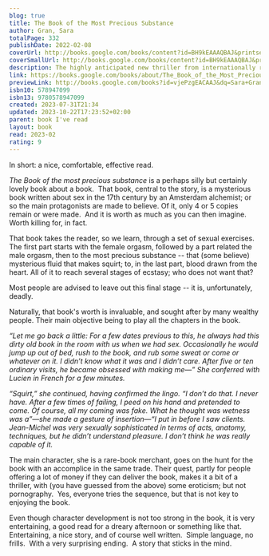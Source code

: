 ```yaml
---  
blog: true  
title: The Book of the Most Precious Substance  
author: Gran, Sara  
totalPage: 332  
publishDate: 2022-02-08  
coverUrl: http://books.google.com/books/content?id=BH9kEAAAQBAJ&printsec=frontcover&img=1&zoom=1&edge=curl&source=gbs_api  
coverSmallUrl: http://books.google.com/books/content?id=BH9kEAAAQBAJ&printsec=frontcover&img=1&zoom=5&edge=curl&source=gbs_api  
description: The highly anticipated new thriller from internationally renowned author Sara Gran, author of Come Closer and the Claire DeWitt series. A mysterious book that promises unlimited power and unrivaled sexual pleasure. A down-on-her-luck book dealer hoping for the sale of a lifetime. And a twist so shocking, no one will come out unscathed. After a tragedy too painful to bear, former novelist Lily Albrecht has resigned herself to a dull, sexless life as a rare book dealer. Until she gets a lead on a book that just might turn everything around. The Book of the Most Precious Substance is a 17th century manual on sex magic, rumored to be the most powerful occult book ever written--if it really exists at all. And some of the wealthiest people in the world are willing to pay Lily a fortune to find it-if she can. Her search for the book takes her from New York to New Orleans to Munich to Paris, searching the dark corners of power where the world's wealthiest people use black magic to fulfill their desires. Will Lily fulfill her own desires, and join them? Or will she lose it all searching for a ghost? The Book of the Most Precious Substance is an addictive erotic thriller about the lengths we'll go to get what we need-and what we want.  
link: https://books.google.com/books/about/The_Book_of_the_Most_Precious_Substance.html?hl=&id=vjePzgEACAAJ  
previewLink: http://books.google.com/books?id=vjePzgEACAAJ&dq=Sara+Gran,+The+Book+of+the+most+precious+substance&hl=&as_pt=BOOKS&cd=1&source=gbs_api  
isbn10: 578947099  
isbn13: 9780578947099  
created: 2023-07-31T21:34  
updated: 2023-10-22T17:23:52+02:00  
parent: book I've read  
layout: book  
read: 2023-02  
rating: 9  
---  
```

  
In short: a nice, comfortable, effective read.  
  
*The Book of the most precious substance* is a perhaps silly but certainly lovely book about a book.  That book, central to the story, is a mysterious book written about sex in the 17th century by an Amsterdam alchemist; or so the main protagonists are made to believe. Of it, only 4 or 5 copies remain or were made.  And it is worth as much as you can then imagine. Worth killing for, in fact.  
  
That book takes the reader, so we learn, through a set of sexual exercises.  The first part starts with the female orgasm, followed by a part related the male orgasm, then to the most precious substance -- that (some believe) mysterious fluid that makes squirt; to, in the last part, blood drawn from the heart. All of it to reach several stages of ecstasy; who does not want that?  
  
Most people are advised to leave out this final stage -- it is, unfortunately, deadly.  
  
Naturally, that book's worth is invaluable, and sought after by many wealthy people.  Their main objective being to play all the chapters in the book.    
  
*“Let me go back a little: For a few dates previous to this, he always had this dirty old book in the room with us when we had sex. Occasionally he would jump up out of bed, rush to the book, and rub some sweat or come or whatever on it. I didn’t know what it was and I didn’t care. After five or ten ordinary visits, he became obsessed with making me—” She conferred with Lucien in French for a few minutes.*  
  
*“Squirt,” she continued, having confirmed the lingo. “I don’t do that. I never have. After a few times of failing, I peed on his hand and pretended to come. Of course, all my coming was fake. What he thought was wetness was a”—she made a gesture of insertion—“I put in before I saw clients. Jean-Michel was very sexually sophisticated in terms of acts, anatomy, techniques, but he didn’t understand pleasure. I don’t think he was really capable of it.*  
  
The main character, she is a rare-book merchant, goes on the hunt for the book with an accomplice in the same trade. Their quest, partly for people offering a lot of money if they can deliver the book, makes it a bit of a thriller, with (you have guessed from the above) some eroticism; but not pornography.  Yes, everyone tries the sequence, but that is not key to enjoying the book.  
  
Even though character development is not too strong in the book, it is very entertaining, a good read for a dreary afternoon or something like that.   Entertaining, a nice story, and of course well written.  Simple language, no frills.  With a very surprising ending.  A story that sticks in the mind.